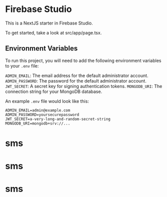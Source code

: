 # Firebase Studio

This is a NextJS starter in Firebase Studio.

To get started, take a look at src/app/page.tsx.

## Environment Variables

To run this project, you will need to add the following environment variables to your `.env` file:

`ADMIN_EMAIL`: The email address for the default administrator account.
`ADMIN_PASSWORD`: The password for the default administrator account.
`JWT_SECRET`: A secret key for signing authentication tokens.
`MONGODB_URI`: The connection string for your MongoDB database.

An example `.env` file would look like this:

```
ADMIN_EMAIL=admin@example.com
ADMIN_PASSWORD=yoursecurepassword
JWT_SECRET=a-very-long-and-random-secret-string
MONGODB_URI=mongodb+srv://...
```
# sms
# sms
# sms
